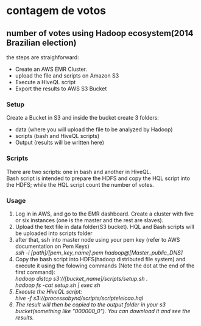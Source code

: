 # contagem de votos
<h2>number of votes using Hadoop ecosystem(2014 Brazilian election)</h2>

the steps are straighforward:
<ul>
  <li>Create an AWS EMR Cluster. </li>
  <li>upload the file and scripts on Amazon S3</li>
  <li>Execute a HiveQL script</li>
  <li>Export the results to AWS S3 Bucket</li>
</ul>
<h3> Setup </h3>
Create a Bucket in S3 and inside the bucket create 3 folders:
<ul>
  <li>data (where you will upload the file to be analyzed by Hadoop)</li>
  <li>scripts (bash and HiveQL scripts)</li>
  <li>Output (results will be written here)</li>
</ul>

<h3> Scripts </h3>

There are two scripts: one in bash and another in HiveQL.
<br>Bash script is intended to prepare the HDFS and copy the HQL script into the HDFS;
while the HQL script count the number of votes.</br>

<h3> Usage </h3>
<ol>
  <li>Log in in AWS, and go to the EMR dashboard.
  Create a cluster with five or six instances (one is the master and the rest are slaves).</li>
  <li>Upload the text file in data folder(S3 bucket). HQL and Bash scripts will be uploaded into scripts folder</li>
  <li>after that, ssh into master node using your pem key (refer to AWS documentation on Pem Keys) 
    <br><i> ssh -i [path]/[pem_key_name].pem hadoop@[Master_public_DNS] </i></br>
  </li>
  <li>Copy the bash script into HDFS(hadoop distributed file system) and execute it using the folowing commands
  (Note the dot at the end of the first command):
      <br><i>hadoop distcp s3://[bucket_name]/scripts/setup.sh . <i></br>
      <i>hadoop fs -cat setup.sh | exec sh</i>
  </li>
  <li>Execute the HiveQL script:
    <br><i>hive -f s3://processobynd/scripts/scripteleicao.hql</i></br>
  </li>
  <li>The result will then be copied to the output folder in your s3 bucket(something like "000000_0").
  You can download it and see the results.</li>

</ol>




